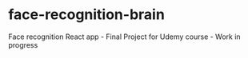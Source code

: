 # face-recognition-brain
Face recognition React app - Final Project for Udemy course - Work in progress
